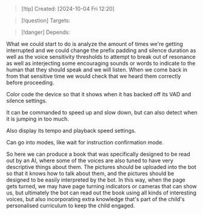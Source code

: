
>[!tip] Created: [2024-10-04 Fri 12:20]

>[!question] Targets: 

>[!danger] Depends: 

What we could start to do is analyze the amount of times we're getting interrupted and we could change the prefix padding and silence duration as well as the voice sensitivity thresholds to attempt to break out of resonance as well as interjecting some encouraging sounds or words to indicate to the human that they should speak and we will listen. When we come back in from that sensitive time we would check that we heard them correctly before proceeding.

Color code the device so that it shows when it has backed off its VAD and silence settings.

It can be commanded to speed up and slow down, but can also detect when it is jumping in too much.

Also display its tempo and playback speed settings.

Can go into modes, like wait for instruction confirmation mode.

So here we can produce a book that was specifically designed to be read out by an AI, where some of the voices are also tuned to have very descriptive things about them. The pictures should be uploaded into the bot so that it knows how to talk about them, and the pictures should be designed to be easily interpreted by the bot. In this way, when the page gets turned, we may have page turning indicators or cameras that can show us, but ultimately the bot can read out the book using all kinds of interesting voices, but also incorporating extra knowledge that's part of the child's personalised curriculum to keep the child engaged.